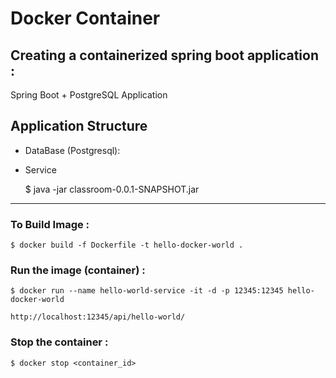 # Docker Container

## Creating a containerized spring boot application :

Spring Boot + PostgreSQL Application


## Application Structure

* DataBase (Postgresql):

* Service 

    $ java -jar classroom-0.0.1-SNAPSHOT.jar

---

### To Build Image :

    $ docker build -f Dockerfile -t hello-docker-world .
    
### Run the image (container) :

    $ docker run --name hello-world-service -it -d -p 12345:12345 hello-docker-world 

    http://localhost:12345/api/hello-world/

### Stop the container :

    $ docker stop <container_id>